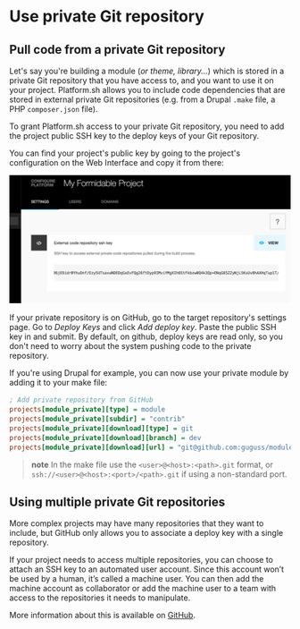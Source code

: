 # Use private Git repository

## Pull code from a private Git repository

Let's say you're building a module (*or theme, library...*) which is stored in a private Git repository that you have access to, and you want to use it on your project. Platform.sh allows you to include code dependencies that are stored in external private Git repositories (e.g. from a Drupal `.make` file, a PHP `composer.json` file).

To grant Platform.sh access to your private Git repository, you need to add the project public SSH key to the deploy keys of your Git repository.

You can find your project's public key by going to the project's configuration on the Web Interface and copy it from there:

![Deploy Key](/images/deploykey.png)

If your private repository is on GitHub, go to the target repository's settings page. Go to *Deploy Keys* and click *Add deploy key*. Paste the public SSH key in and submit. By default, on github, deploy keys are read only, so you don't need to worry about the system pushing code to the private repository.

If you're using Drupal for example, you can now use your private module by adding it to your make file:

```ini
; Add private repository from GitHub
projects[module_private][type] = module
projects[module_private][subdir] = "contrib"
projects[module_private][download][type] = git
projects[module_private][download][branch] = dev
projects[module_private][download][url] = "git@github.com:guguss/module_private.git"
```

> **note**
> In the make file use the `<user>@<host>:<path>.git` format, or `ssh://<user>@<host>:<port>/<path>.git` if using a non-standard port.

## Using multiple private Git repositories

More complex projects may have many repositories that they want to include, but GitHub only allows you to associate a deploy key with a single repository.

If your project needs to access multiple repositories, you can choose to attach an SSH key to an automated user account. Since this account won’t be used by a human, it’s called a machine user. You can then add the machine account as collaborator or add the machine user to a team with access to the repositories it needs to manipulate.

More information about this is available on
[GitHub](https://developer.github.com/v3/guides/managing-deploy-keys/#machine-users).

